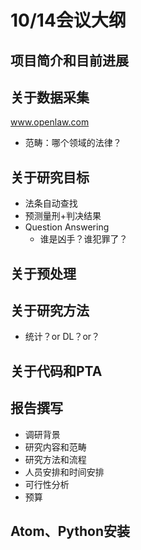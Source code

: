 # 10/14会议大纲

## 项目简介和目前进展

## 关于数据采集
www.openlaw.com
- 范畴：哪个领域的法律？

## 关于研究目标
- 法条自动查找
- 预测量刑+判决结果
- Question Answering
  - 谁是凶手？谁犯罪了？

## 关于预处理

## 关于研究方法
- 统计？or DL？or？

## 关于代码和PTA

## 报告撰写
- 调研背景
- 研究内容和范畴
- 研究方法和流程
- 人员安排和时间安排
- 可行性分析
- 预算

## Atom、Python安装
